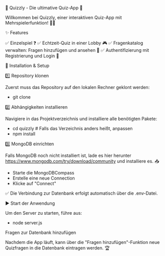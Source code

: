 🎉 Quizzly - Die ultimative Quiz-App 🚀

Willkommen bei Quizzly, einer interaktiven Quiz-App mit Mehrspielerfunktion! 🧠💡

✨ Features

✅ Einzelspiel ❓
✅ Echtzeit-Quiz in einer Lobby 🎮
✅ Fragenkatalog verwalten: Fragen hinzufügen und ansehen 📝
✅ Authentifizierung mit Registrierung und Login 🔐



🚀 Installation & Setup

1️⃣ Repository klonen

Zuerst muss das Repository auf den lokalen Rechner geklont werden:

 - git clone <repository-url>

2️⃣ Abhängigkeiten installieren

Navigiere in das Projektverzeichnis und installiere alle benötigten Pakete:

- cd quizzly  # Falls das Verzeichnis anders heißt, anpassen
- npm install

3️⃣ MongoDB einrichten

Falls MongoDB noch nicht installiert ist, lade es hier herunter https://www.mongodb.com/try/download/community und installiere es.  📥

- Starte die MongoDBCompass
- Erstelle eine neue Connection
- Klicke auf "Connect" 

✅ Die Verbindung zur Datenbank erfolgt automatisch über die .env-Datei.

▶️ Start der Anwendung

Um den Server zu starten, führe aus:

- node server.js 



Fragen zur Datenbank hinzufügen

Nachdem die App läuft, kann über die "Fragen hinzufügen"-Funktion neue Quizfragen in die Datenbank eintragen werden. 🏆




 
